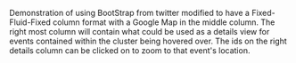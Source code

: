 Demonstration of using BootStrap from twitter modified to have a Fixed-Fluid-Fixed column format with a Google Map in the middle column.  The right most column will contain what could be used as a details view for events contained within the cluster being hovered over.  The ids on the right details column can be clicked on to zoom to that event's location.